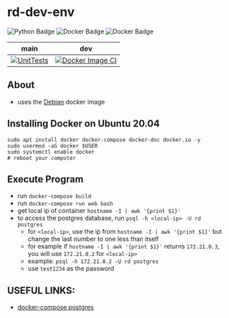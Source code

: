 # rd-dev-env
![Python Badge](https://img.shields.io/badge/Python-3.6.5-informational?style=plastic&logo=python&logoColor=green&color=green)
![Docker Badge](https://img.shields.io/badge/Docker-Debian-informational?style=plastic&logo=docker&logoColor=blue&color=blue)
![Docker Badge](https://img.shields.io/badge/DockerCompose-3.3-informational?style=plastic&logo=docker&logoColor=blue&color=blue)

| main | dev |
|------|-----|
| [![UnitTests](https://github.com/mattwhite180/rd-dev-env/actions/workflows/docker.yml/badge.svg?branch=master)](https://github.com/mattwhite180/rd-dev-env/actions/workflows/docker.yml) | [![Docker Image CI](https://github.com/mattwhite180/rd-dev-env/actions/workflows/docker.yml/badge.svg?branch=dev)](https://github.com/mattwhite180/rd-dev-env/actions/workflows/docker.yml) |


## About
* uses the [Debian](https://hub.docker.com/_/debian) docker image

## Installing Docker on Ubuntu 20.04
```
sudo apt install docker docker-compose docker-doc docker.io -y
sudo usermod -aG docker $USER
sudo systemctl enable docker
# reboot your computer
```

## Execute Program
* run `docker-compose build`
* run `docker-compose run web bash`
* get local ip of container `hostname -I | awk '{print $1}'`
* to access the postgres database, run `psql -h <local-ip> -U rd postgres`
	* for `<local-ip>`, use the ip from `hostname -I | awk '{print $1}'` but change the last number to one less than itself
	* for example if `hostname -I | awk '{print $1}'` returns `172.21.0.3`, you will use `172.21.0.2` for `<local-ip>`
	* example: `psql -h 172.21.0.2 -U rd postgres`
	* use `test1234` as the password
## USEFUL LINKS:
* [docker-compose postgres](https://docs.docker.com/compose/django/)

